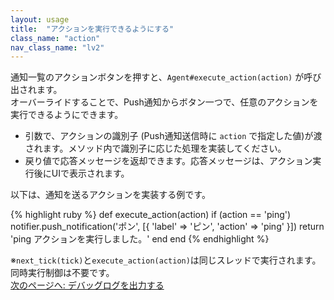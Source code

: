 ```yaml
---
layout: usage
title:  "アクションを実行できるようにする"
class_name: "action"
nav_class_name: "lv2"
---
```


通知一覧のアクションボタンを押すと、`Agent#execute_action(action)` が呼び出されます。<br/>
オーバーライドすることで、Push通知からボタン一つで、任意のアクションを実行できるようにできます。

- 引数で、アクションの識別子 (Push通知送信時に `action` で指定した値)が渡されます。メソッド内で識別子に応じた処理を実装してください。
- 戻り値で応答メッセージを返却できます。応答メッセージは、アクション実行後にUIで表示されます。

以下は、通知を送るアクションを実装する例です。

{% highlight ruby %}
def execute_action(action)
  if (action == 'ping')
    notifier.push_notification('ポン',
      [{ 'label' => 'ピン', 'action' => 'ping' }])
    return 'ping アクションを実行しました。'
  end
end
{% endhighlight %}

<div class="notice">
※<code>next_tick(tick)</code>と<code>execute_action(action)</code>は同じスレッドで実行されます。
同時実行制御は不要です。
</div>

<div class="next">
  <a href="020600_logging.html">次のページへ: デバッグログを出力する</a>
</div>
